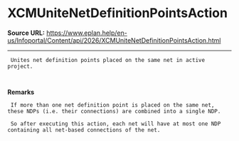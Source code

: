 # XCMUniteNetDefinitionPointsAction

**Source URL:** https://www.eplan.help/en-us/Infoportal/Content/api/2026/XCMUniteNetDefinitionPointsAction.html

---

```
 Unites net definition points placed on the same net in active project.
 
```

  

**Remarks**

```
 If more than one net definition point is placed on the same net, these NDPs (i.e. their connections) are combined into a single NDP.
 So after executing this action, each net will have at most one NDP containing all net-based connections of the net.
 
```